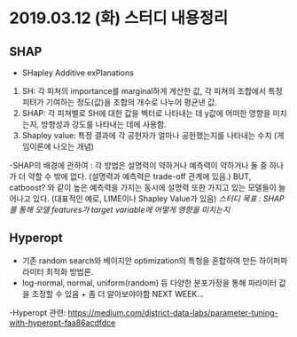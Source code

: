 # 2019.03.12 (화) 스터디 내용정리
## SHAP
 - SHapley Additive exPlanations
 1. SH: 각 피쳐의 importance를 marginal하게 계산한 값, 각 피쳐의 조합에서 특정 피텨가 기여하는 정도(값)을 조합의 개수로 나누어 평균낸 값.
 2. SHAP: 각 피쳐별로 SH에 대한 값을 벡터로 나타내는 데 y값에 어떠한 영향을 미치는지, 방향성과 강도를 나타내는 데에 사용함.
 3. Shapley value: 특정 결과에 각 공헌자가 얼마나 공헌했는지를 나타내는 수치 (게임이론에 나오는 개념)

-SHAP의 배경에 관하여
  : 각 방법은 설명력이 약하거나 예측력이 약하거나 둘 중 하나가 더 약할 수 밖에 없다. (설명력과 예측력은 trade-off 관계에 있음.)
    BUT, catboost? 와 같이 높은 예측력을 가지는 동시에 설명력 또한 가지고 있는 모델들이 늘어나고 있다.
    (대표적인 예로, LIME이나 Shapley Value가 있음)
  *스터디 목표 : SHAP를 통해 모델 features가 target variable에 어떻게 영향을 미치는지*
## Hyperopt
- 기존 random search와 베이지안 optimization의 특헝을 혼합하여 만든 하이퍼파라미터 최적화 방법론.
- log-normal, normal, uniform(random) 등 다양한 분포가정을 통해 파라미터 값을 조정할 수 있음 + 좀 더 알아보야아함  NEXT WEEK...


 


-Hyperopt 관련:
https://medium.com/district-data-labs/parameter-tuning-with-hyperopt-faa86acdfdce
